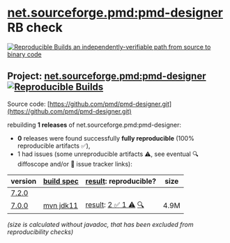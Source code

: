 [net.sourceforge.pmd:pmd-designer](https://central.sonatype.com/artifact/net.sourceforge.pmd/pmd-designer/versions) RB check
=======

[![Reproducible Builds](https://reproducible-builds.org/images/logos/rb.svg) an independently-verifiable path from source to binary code](https://reproducible-builds.org/)

## Project: [net.sourceforge.pmd:pmd-designer](https://central.sonatype.com/artifact/net.sourceforge.pmd/pmd-designer/versions) [![Reproducible Builds](https://img.shields.io/endpoint?url=https://raw.githubusercontent.com/jvm-repo-rebuild/reproducible-central/master/content/net/sourceforge/pmd/pmd-designer/badge.json)](https://github.com/jvm-repo-rebuild/reproducible-central/blob/master/content/net/sourceforge/pmd/pmd-designer/README.md)

Source code: [https://github.com/pmd/pmd-designer.git](https://github.com/pmd/pmd-designer.git)

rebuilding **1 releases** of net.sourceforge.pmd:pmd-designer:
- **0** releases were found successfully **fully reproducible** (100% reproducible artifacts :white_check_mark:),
- 1 had issues (some unreproducible artifacts :warning:, see eventual :mag: diffoscope and/or :memo: issue tracker links):

| version | [build spec](/BUILDSPEC.md) | [result](https://reproducible-builds.org/docs/jvm/): reproducible? | size |
| -- | --------- | ------ | -- |
| [7.2.0](https://central.sonatype.com/artifact/net.sourceforge.pmd/pmd-designer/7.2.0/pom) | | | |
| [7.0.0](https://central.sonatype.com/artifact/net.sourceforge.pmd/pmd-designer/7.0.0/pom) | [mvn jdk11](pmd-designer-7.0.0.buildspec) | [result](pmd-designer-7.0.0.buildinfo): [2 :white_check_mark:  1 :warning:](pmd-designer-7.0.0.buildcompare) [:mag:](pmd-designer-7.0.0.diffoscope) | 4.9M |

<i>(size is calculated without javadoc, that has been excluded from reproducibility checks)</i>
